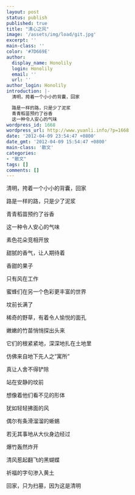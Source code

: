 ```yaml
---
layout: post
status: publish
published: true
title: "清心之风"
image: '/assets/img/load/git.jpg'
excerpt: ''
main-class: ''
color: '#7D669E'
author:
  display_name: Honolily
  login: Honolily
  email: ''
  url: ''
author_login: Honolily
introduction: |-
  清明，挎着一个小小的背囊，回家

  路是一样的路，只是少了泥浆
  青青稻苗预约了谷香
  这一种令人安心的气味
wordpress_id: 1668
wordpress_url: http://www.yuanli.info/?p=1668
date: '2012-04-09 23:54:47 +0800'
date_gmt: '2012-04-09 15:54:47 +0800'
main-class: '散文'
categories:
- "散文"
tags: []
comments: []
---
```

清明，挎着一个小小的背囊，回家

路是一样的路，只是少了泥浆

青青稻苗预约了谷香

这一种令人安心的气味

素色花朵竞相开放

甜腻的香气，让人期待着

香甜的果子

只有风在工作

蜜蜂们在另一个色彩更丰富的世界

坟前长满了

稀奇的野草，有着令人愉悦的面孔

嫩嫩的竹苗悄悄探出头来

它们的根紧紧地，深深地扎在土地里

仿佛来自地下先人之&ldquo;寓所&rdquo;

真让人舍不得铲除

站在安静的坟前

想像着他们看不见的形体

犹如轻轻拂面的风

偶尔有条滑溜溜的蜥蜴

若无其事地从大伙身边经过

爆竹轰然炸开

清风惹起翻飞的黑蝴蝶

祈福的字句渗入黄土

回家，只为扫墓，因为这是清明

